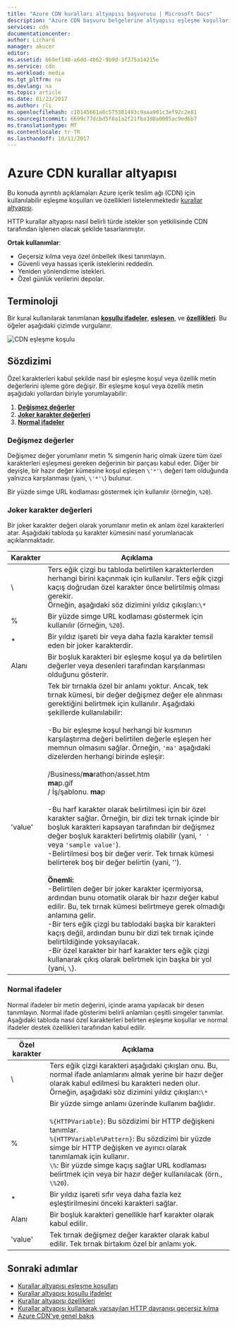 ```yaml
---
title: "Azure CDN kuralları altyapısı başvurusu | Microsoft Docs"
description: "Azure CDN başvuru belgelerine altyapısı eşleşme koşulları ve özellikleri kuralları."
services: cdn
documentationcenter: 
author: Lichard
manager: akucer
editor: 
ms.assetid: 669ef140-a6dd-4b62-9b9d-3f375a14215e
ms.service: cdn
ms.workload: media
ms.tgt_pltfrm: na
ms.devlang: na
ms.topic: article
ms.date: 01/23/2017
ms.author: rli
ms.openlocfilehash: c10145661a8c575381493c9aaa901c3ef92c2e81
ms.sourcegitcommit: 6699c77dcbd5f8a1a2f21fba3d0a0005ac9ed6b7
ms.translationtype: MT
ms.contentlocale: tr-TR
ms.lasthandoff: 10/11/2017
---
```

# <a name="azure-cdn-rules-engine"></a>Azure CDN kurallar altyapısı
Bu konuda ayrıntılı açıklamaları Azure içerik teslim ağı (CDN) için kullanılabilir eşleşme koşulları ve özellikleri listelenmektedir [kurallar altyapısı](cdn-rules-engine.md).

HTTP kurallar altyapısı nasıl belirli türde istekler son yetkilisinde CDN tarafından işlenen olacak şekilde tasarlanmıştır.

**Ortak kullanımlar**:

- Geçersiz kılma veya özel önbellek ilkesi tanımlayın.
- Güvenli veya hassas içerik isteklerini reddedin.
- Yeniden yönlendirme istekleri.
- Özel günlük verilerini depolar.

## <a name="terminology"></a>Terminoloji
Bir kural kullanılarak tanımlanan [ **koşullu ifadeler**](cdn-rules-engine-reference-conditional-expressions.md), [ **eşleşen**](cdn-rules-engine-reference-match-conditions.md), ve [ **özellikleri**](cdn-rules-engine-reference-features.md). Bu öğeler aşağıdaki çizimde vurgulanır.

 ![CDN eşleşme koşulu](./media/cdn-rules-engine-reference/cdn-rules-engine-terminology.png)

## <a name="syntax"></a>Sözdizimi

Özel karakterleri kabul şekilde nasıl bir eşleşme koşul veya özellik metin değerlerini işleme göre değişir. Bir eşleşme koşul veya özellik metin aşağıdaki yollardan biriyle yorumlayabilir:

1. [**Değişmez değerler**](#literal-values) 
2. [**Joker karakter değerleri**](#wildcard-values)
3. [**Normal ifadeler**](#regular-expressions)

### <a name="literal-values"></a>Değişmez değerler
Değişmez değer yorumlanır metin % simgenin hariç olmak üzere tüm özel karakterleri eşleşmesi gereken değerinin bir parçası kabul eder. Diğer bir deyişle, bir hazır değer kümesine koşul eşleşen `\'*'\` değeri tam olduğunda yalnızca karşılanması (yani, `\'*'\`) bulunur.
 
Bir yüzde simge URL kodlaması göstermek için kullanılır (örneğin, `%20`).

### <a name="wildcard-values"></a>Joker karakter değerleri
Bir joker karakter değeri olarak yorumlanır metin ek anlam özel karakterleri atar. Aşağıdaki tabloda şu karakter kümesini nasıl yorumlanacak açıklanmaktadır.

Karakter | Açıklama
----------|------------
\ | Ters eğik çizgi bu tabloda belirtilen karakterlerden herhangi birini kaçınmak için kullanılır. Ters eğik çizgi kaçış doğrudan özel karakter önce belirtilmiş olması gerekir.<br/>Örneğin, aşağıdaki söz dizimini yıldız çıkışları:`\*`
% | Bir yüzde simge URL kodlaması göstermek için kullanılır (örneğin, `%20`).
* | Bir yıldız işareti bir veya daha fazla karakter temsil eden bir joker karakterdir.
Alanı | Bir boşluk karakteri bir eşleşme koşul ya da belirtilen değerler veya desenleri tarafından karşılanması olduğunu gösterir.
'value' | Tek bir tırnakla özel bir anlamı yoktur. Ancak, tek tırnak kümesi, bir değer değişmez değer ele alınması gerektiğini belirtmek için kullanılır. Aşağıdaki şekillerde kullanılabilir:<br><br/>-Bu bir eşleşme koşul herhangi bir kısmının karşılaştırma değeri belirtilen değerle eşleşen her memnun olmasını sağlar.  Örneğin, `'ma'` aşağıdaki dizelerden herhangi birinde eşleşir: <br/><br/>/Business/**ma**rathon/asset.htm<br/>**ma**p.gif<br/>/ İş/şablonu. **ma**p<br /><br />-Bu harf karakter olarak belirtilmesi için bir özel karakter sağlar. Örneğin, bir dizi tek tırnak içinde bir boşluk karakteri kapsayan tarafından bir değişmez değer boşluk karakteri belirtmiş olabilir (yani, `' '` veya `'sample value'`).<br/>-Belirtilmesi boş bir değer verir. Tek tırnak kümesi belirterek boş bir değer belirtin (yani, '').<br /><br/>**Önemli:**<br/>-Belirtilen değer bir joker karakter içermiyorsa, ardından bunu otomatik olarak bir hazır değer kabul edilir. Bu, tek tırnak kümesi belirtmeye gerek olmadığı anlamına gelir.<br/>-Bir ters eğik çizgi bu tablodaki başka bir karakteri kaçış değil, ardından bunu bir dizi tek tırnak içinde belirtildiğinde yoksayılacak.<br/>-Bir özel karakter bir harf karakter ters eğik çizgi kullanarak çıkış olarak belirtmek için başka bir yol (yani, `\`).

### <a name="regular-expressions"></a>Normal ifadeler

Normal ifadeler bir metin değerini, içinde arama yapılacak bir desen tanımlayın. Normal ifade gösterimi belirli anlamları çeşitli simgeler tanımlar. Aşağıdaki tabloda nasıl özel karakterleri belirten eşleşme koşullar ve normal ifadeler destek özellikleri tarafından kabul edilir.

Özel karakter | Açıklama
------------------|------------
\ | Ters eğik çizgi karakteri aşağıdaki çıkışları onu. Bu, normal ifade anlamlarını almak yerine bir hazır değer olarak kabul edilmesi bu karakteri neden olur. Örneğin, aşağıdaki söz dizimini yıldız çıkışları:`\*`
% | Bir yüzde simge anlamı üzerinde kullanım bağlıdır.<br/><br/> `%{HTTPVariable}`: Bu sözdizimi bir HTTP değişkeni tanımlar.<br/>`%{HTTPVariable%Pattern}`: Bu sözdizimi bir yüzde simge bir HTTP değişken ve ayırıcı olarak tanımlamak için kullanır.<br />`\%`: Bir yüzde simge kaçış sağlar URL kodlaması belirtmek için veya bir hazır değer kullanılacak (örn., `\%20`).
* | Bir yıldız işareti sıfır veya daha fazla kez eşleştirilmesini önceki karakteri sağlar. 
Alanı | Bir boşluk karakteri genellikle harf karakter olarak kabul edilir. 
'value' | Tek tırnak değişmez değer karakter olarak kabul edilir. Tek tırnak birtakım özel bir anlamı yok.


## <a name="next-steps"></a>Sonraki adımlar
* [Kurallar altyapısı eşleşme koşulları](cdn-rules-engine-reference-match-conditions.md)
* [Kurallar altyapısı koşullu ifadeler](cdn-rules-engine-reference-conditional-expressions.md)
* [Kurallar altyapısı özellikleri](cdn-rules-engine-reference-features.md)
* [Kurallar altyapısı kullanarak varsayılan HTTP davranışı geçersiz kılma](cdn-rules-engine.md)
* [Azure CDN'ye genel bakış](cdn-overview.md)
